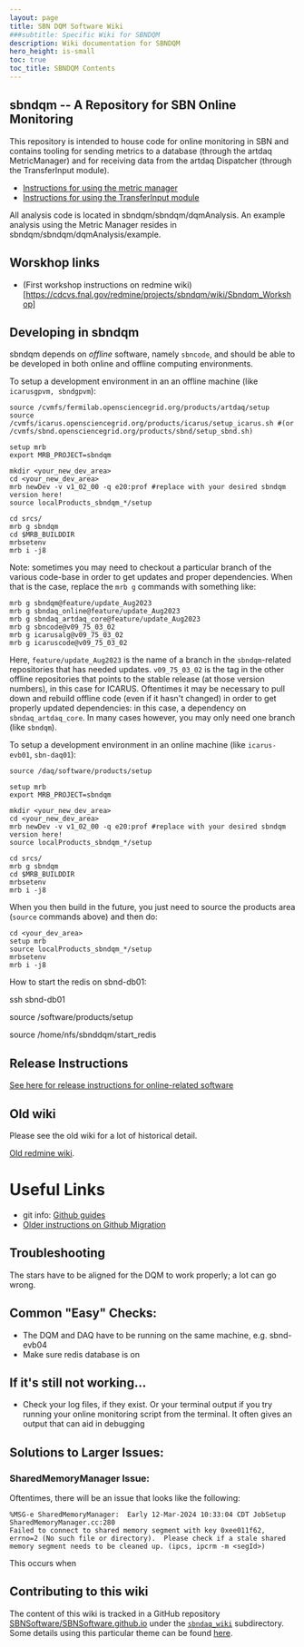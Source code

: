 ```yaml
---
layout: page
title: SBN DQM Software Wiki
###subtitle: Specific Wiki for SBNDQM
description: Wiki documentation for SBNDQM
hero_height: is-small
toc: true
toc_title: SBNDQM Contents
---
```



sbndqm -- A Repository for SBN Online Monitoring
----------------------------------------------

This repository is intended to house code for online monitoring in SBN and contains tooling for sending metrics to a database (through the artdaq MetricManager) and for receiving data from the artdaq Dispatcher (through the TransferInput module).

* [Instructions for using the metric manager](https://cdcvs.fnal.gov/redmine/projects/sbndqm/wiki/Metric_Management)
* [Instructions for using the TransferInput module](https://cdcvs.fnal.gov/redmine/projects/sbndqm/wiki/Receiving_Data_from_Artdaq)

All analysis code is located in sbndqm/sbndqm/dqmAnalysis. An example analysis using the Metric Manager resides in sbndqm/sbndqm/dqmAnalysis/example.


Worskhop links
----------------------------------------------
* (First workshop instructions on redmine wiki)[https://cdcvs.fnal.gov/redmine/projects/sbndqm/wiki/Sbndqm_Workshop]


Developing in sbndqm
----------------------------------------------
sbndqm depends on _offline_ software, namely `sbncode`, and should be able to be developed in both online and offline computing environments.

To setup a development environment in an an offline machine (like `icarusgpvm, sbndgpvm`):
```
source /cvmfs/fermilab.opensciencegrid.org/products/artdaq/setup
source /cvmfs/icarus.opensciencegrid.org/products/icarus/setup_icarus.sh #(or /cvmfs/sbnd.opensciencegrid.org/products/sbnd/setup_sbnd.sh)

setup mrb
export MRB_PROJECT=sbndqm

mkdir <your_new_dev_area>
cd <your_new_dev_area>
mrb newDev -v v1_02_00 -q e20:prof #replace with your desired sbndqm version here!
source localProducts_sbndqm_*/setup 

cd srcs/
mrb g sbndqm
cd $MRB_BUILDDIR
mrbsetenv
mrb i -j8
```

Note: sometimes you may need to checkout a particular branch of the various code-base in order to get updates and proper dependencies. When that is the case, replace the `mrb g` commands with something like:
```
mrb g sbndqm@feature/update_Aug2023
mrb g sbndaq_online@feature/update_Aug2023
mrb g sbndaq_artdaq_core@feature/update_Aug2023
mrb g sbncode@v09_75_03_02
mrb g icarusalg@v09_75_03_02
mrb g icaruscode@v09_75_03_02
```
Here, `feature/update_Aug2023` is the name of a branch in the `sbndqm`-related repositories that has needed updates. `v09_75_03_02` is the tag in the other offline repositories that points to the stable release (at those version numbers), in this case for ICARUS. Oftentimes it may be necessary to pull down and rebuild offline code (even if it hasn't changed) in order to get properly updated dependencies: in this case, a dependency on `sbndaq_artdaq_core`. In many cases however, you may only need one branch (like `sbndqm`).


To setup a development environment in an online machine (like `icarus-evb01`, `sbn-daq01`):
```
source /daq/software/products/setup

setup mrb
export MRB_PROJECT=sbndqm

mkdir <your_new_dev_area>
cd <your_new_dev_area>
mrb newDev -v v1_02_00 -q e20:prof #replace with your desired sbndqm version here!
source localProducts_sbndqm_*/setup 

cd srcs/
mrb g sbndqm
cd $MRB_BUILDDIR
mrbsetenv
mrb i -j8
```


When you then build in the future, you just need to source the products area (`source` commands above) and then do:
```
cd <your_dev_area>
setup mrb
source localProducts_sbndqm_*/setup
mrbsetenv
mrb i -j8
```

How to start the redis on sbnd-db01:

ssh sbnd-db01

source /software/products/setup


source /home/nfs/sbnddqm/start_redis

Release Instructions
----------------------------------------------
[See here for release instructions for online-related software](ReleaseInstructions)

Old wiki
----------------------------------------------
Please
see the old wiki for a lot of historical detail.

[Old redmine wiki](https://cdcvs.fnal.gov/redmine/projects/sbndqm/wiki).

# Useful Links
* git info: [Github guides](https://guides.github.com/)
* [Older instructions on Github Migration](GithubMigration.md)


Troubleshooting
----------------------------------------------
The stars have to be aligned for the DQM to work properly; a lot can go wrong. 

## Common "Easy" Checks:
- The DQM and DAQ have to be running on the same machine, e.g. sbnd-evb04
- Make sure redis database is on

## If it's still not working...
- Check your log files, if they exist. Or your terminal output if you try running your online monitoring script from the terminal. It often gives an output that can aid in debugging

## Solutions to Larger Issues:

### SharedMemoryManager Issue:
Oftentimes, there will be an issue that looks like the following:
```
%MSG-e SharedMemoryManager:  Early 12-Mar-2024 10:33:04 CDT JobSetup SharedMemoryManager.cc:280
Failed to connect to shared memory segment with key 0xee011f62, errno=2 (No such file or directory).  Please check if a stale shared memory segment needs to be cleaned up. (ipcs, ipcrm -m <segId>)
```
This occurs when 



Contributing to this wiki
----------------------------------------------


The content of this wiki is tracked in a GitHub repository [SBNSoftware/SBNSoftware.github.io](https://github.com/SBNSoftware/SBNSoftware.github.io)
under the
[`sbndaq_wiki`](https://github.com/SBNSoftware/SBNSoftware.github.io/tree/master/sbndaq_wiki)
subdirectory. Some details using this particular theme can be found [here](https://github.com/chrisrhymes/bulma-clean-theme).
